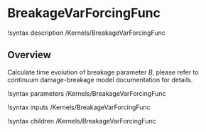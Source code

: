 # BreakageVarForcingFunc

!syntax description /Kernels/BreakageVarForcingFunc

## Overview

Calculate time evolution of breakage parameter $B$, please refer to continuum damage-breakage model documentation for details.

!syntax parameters /Kernels/BreakageVarForcingFunc

!syntax inputs /Kernels/BreakageVarForcingFunc

!syntax children /Kernels/BreakageVarForcingFunc
